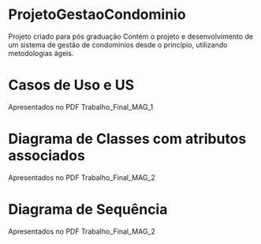 # ProjetoGestaoCondominio
Projeto criado para pós graduação
Contém o projeto e desenvolvimento de um sistema de gestão de condominios desde o princípio, utilizando metodologias ágeis.

# Casos de Uso e US
Apresentados no PDF Trabalho_Final_MAG_1

# Diagrama de Classes com atributos associados
Apresentados no PDF Trabalho_Final_MAG_2

# Diagrama de Sequência
Apresentados no PDF Trabalho_Final_MAG_2

